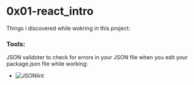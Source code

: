 # 0x01-react_intro
Things i discovered while wokring in this project:



### Tools:
JSON validoter to check for errors in your JSON file when you edit your package.json file while working:
- ![JSONlint](https://jsonlint.com/)
